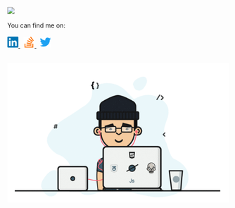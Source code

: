 ![](https://visitor-badge.laobi.icu/badge?page_id=kumar-sanjeet.profile)

You can find me on:
<br>
<br>
<a href="https://www.linkedin.com/in/kumar-sanjeet/">
    <img src="https://raw.githubusercontent.com/kumar-sanjeet1/assets/master/images/icons/linkedin.svg" alt="linkedin" height="25px">
</a>&nbsp;
<a href="https://stackoverflow.com/users/6696948/sanjeet-kumar">
  <img src="https://raw.githubusercontent.com/kumar-sanjeet1/assets/master/images/icons/stackoverflow.svg" alt="stackoverflow" height="25px">
</a>&nbsp;
<a href="https://twitter.com/sanjeet_kmr">
<img src="https://raw.githubusercontent.com/kumar-sanjeet1/assets/master/images/icons/twitter.svg" alt="twitter" height="25px">
</a>

<br>

<img src="https://raw.githubusercontent.com/kumar-sanjeet1/assets/master/images/coding.gif" alt="conding" />

